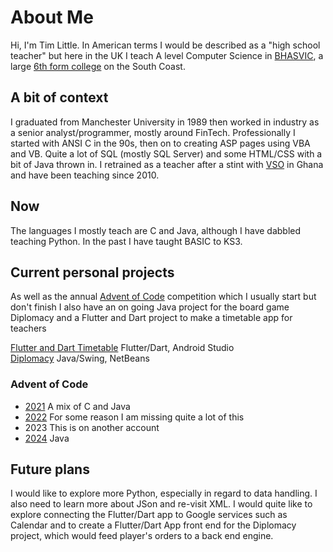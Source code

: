 # About Me
Hi, I'm Tim Little. In American terms I would be described as a "high school teacher" but here in the UK I teach A level Computer Science in [BHASVIC](https://www.bhasvic.ac.uk/), a large [6th form college](https://en.wikipedia.org/wiki/Sixth_form_college#United_Kingdom) on the South Coast.

## A bit of context
I graduated from Manchester University in 1989 then worked in industry as a senior analyst/programmer, mostly around FinTech. Professionally I started with ANSI C in the 90s, then on to creating ASP pages using VBA and VB. Quite a lot of SQL (mostly SQL Server) and some HTML/CSS with a bit of Java thrown in. I retrained as a teacher after a stint with [VSO](https://www.vsointernational.org/) in Ghana and have been teaching since 2010.

## Now
The languages I mostly teach are C and Java, although I have dabbled teaching Python. In the past I have taught BASIC to KS3.

## Current personal projects
As well as the annual [Advent of Code](https://adventofcode.com/) competition which I usually start but don't finish I also have an on going Java project for the board game Diplomacy and a Flutter and Dart project to make a timetable app for teachers

[Flutter and Dart Timetable](https://github.com/timjlittle/FlutterTimetableApp) Flutter/Dart, Android Studio   
[Diplomacy](https://github.com/timjlittle/Diplomacy2/tree/master) Java/Swing, NetBeans  
### Advent of Code  

- [2021](https://github.com/timjlittle/AoC2021/tree/main) A mix of C and Java
- [2022](https://github.com/timjlittle/AoC2022) For some reason I am missing quite a lot of this
- 2023 This is on another account
- [2024](https://github.com/timjlittle/AoC2024) Java

## Future plans
I would like to explore more Python, especially in regard to data handling. I also need to learn more about JSon and re-visit XML. I would quite like to explore connecting the Flutter/Dart app to Google services such as Calendar and to create a Flutter/Dart App front end for the Diplomacy project, which would feed player's orders to a back end engine.

<!--
**timjlittle/timjlittle** is a ✨ _special_ ✨ repository because its `README.md` (this file) appears on your GitHub profile.

Here are some ideas to get you started:

- 🔭 I’m currently working on ...
- 🌱 I’m currently learning ...
- 👯 I’m looking to collaborate on ...
- 🤔 I’m looking for help with ...
- 💬 Ask me about ...
- 📫 How to reach me: ...
- 😄 Pronouns: ...
- ⚡ Fun fact: ...
-->
